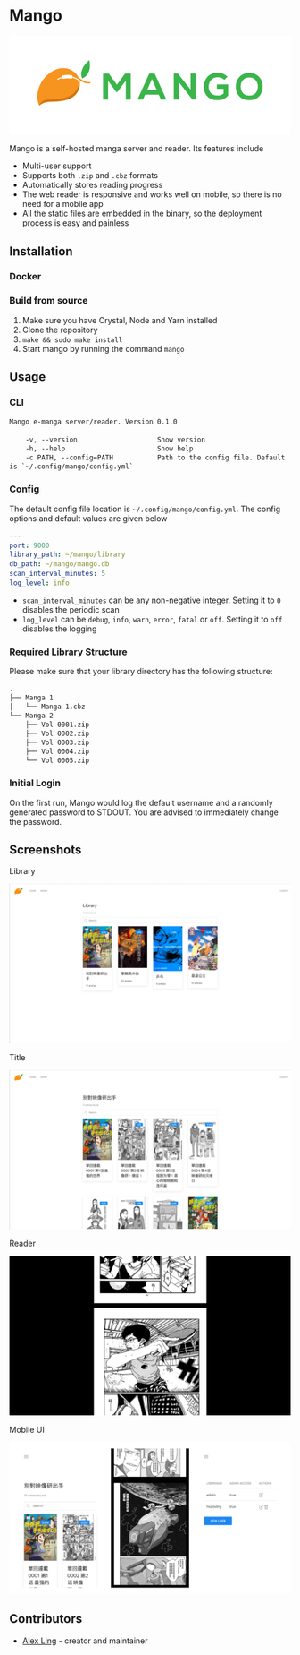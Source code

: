# Mango

![banner](./public/img/banner-paddings.png)

Mango is a self-hosted manga server and reader. Its features include

- Multi-user support
- Supports both `.zip` and `.cbz` formats
- Automatically stores reading progress
- The web reader is responsive and works well on mobile, so there is no need for a mobile app
- All the static files are embedded in the binary, so the deployment process is easy and painless

## Installation

### Docker

### Build from source

1. Make sure you have Crystal, Node and Yarn installed
2. Clone the repository
3. `make && sudo make install`
4. Start mango by running the command `mango`

## Usage

### CLI

```
Mango e-manga server/reader. Version 0.1.0

    -v, --version                    Show version
    -h, --help                       Show help
    -c PATH, --config=PATH           Path to the config file. Default is `~/.config/mango/config.yml`
```

### Config

The default config file location is `~/.config/mango/config.yml`. The config options and default values are given below

```yaml
---
port: 9000
library_path: ~/mango/library
db_path: ~/mango/mango.db
scan_interval_minutes: 5
log_level: info
```

- `scan_interval_minutes` can be any non-negative integer. Setting it to `0` disables the periodic scan
- `log_level` can be `debug`, `info`, `warn`, `error`, `fatal` or `off`. Setting it to `off` disables the logging

### Required Library Structure

Please make sure that your library directory has the following structure:

```
.
├── Manga 1
│   └── Manga 1.cbz
└── Manga 2
    ├── Vol 0001.zip
    ├── Vol 0002.zip
    ├── Vol 0003.zip
    ├── Vol 0004.zip
    └── Vol 0005.zip
```

### Initial Login

On the first run, Mango would log the default username and a randomly generated password to STDOUT. You are advised to immediately change the password.

## Screenshots

Library

![library screenshot](./.github/screenshots/library.png)

Title

![title screenshot](./.github/screenshots/title.png)

Reader

![reader screenshot](./.github/screenshots/reader.png)

Mobile UI

![mobile screenshot](./.github/screenshots/mobile.png)

## Contributors

- [Alex Ling](https://github.com/your-github-user) - creator and maintainer
